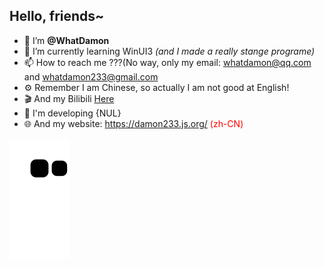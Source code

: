 ## Hello, friends~
- 👋 I’m **@WhatDamon**
- 🌱 I’m currently learning WinUI3 _(and I made a really stange programe)_
- 📫 How to reach me ???(No way, only my email: whatdamon@qq.com and whatdamon233@gmail.com
- ⚙️ Remember I am Chinese, so actually I am not good at English!
- 🎬 And my Bilibili [Here](https://space.bilibili.com/351191993)
- 🔧 I'm developing {NUL}
- 🌐 And my website: https://damon233.js.org/ <font color="red">(zh-CN)

![](https://raw.githubusercontent.com/WhatDamon/WhatDamon/main/assets/github-contribution-grid-snake.svg)

<!---
WhatDamon/WhatDamon is a ✨ special ✨ repository because its `README.md` (this file) appears on your GitHub profile.
You can click the Preview link to take a look at your changes.
--->
